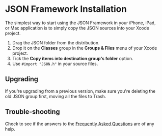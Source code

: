 JSON Framework Installation
===========================

The simplest way to start using the JSON Framework in your iPhone, iPad, or Mac application is to simply copy the JSON sources into your Xcode project.

1. Drag the JSON folder from the distribution.
1. Drop it on the **Classes** group in the **Groups & Files** menu of your Xcode project.
1. Tick the **Copy items into destination group's folder** option.
1. Use `#import "JSON.h"` in  your source files.

Upgrading
---------

If you're upgrading from a previous version, make sure you're deleting the old JSON group first, moving all the files to Trash.

Trouble-shooting
----------------
Check to see if the answers to the [Frequently Asked Questions][faq] are of any help.

[faq]: http://github.com/stig/json-framework/wiki/FrequentlyAskedQuestions